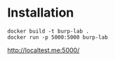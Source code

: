 # Installation
```
docker build -t burp-lab .
docker run -p 5000:5000 burp-lab
```
http://localtest.me:5000/